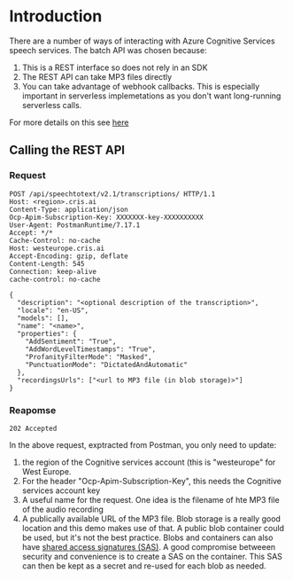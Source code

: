 # Introduction
There are a number of ways of interacting with Azure Cognitive Services speech services. The batch API was chosen because:

1. This is a REST interface so does not rely in an SDK
2. The REST API can take MP3 files directly
3. You can take advantage of webhook callbacks. This is especially important in serverless implemetations as you don't want long-running serverless calls.

For more details on this see [here](https://docs.microsoft.com/en-us/azure/cognitive-services/speech-service/batch-transcription)

## Calling the REST API
### Request
```
POST /api/speechtotext/v2.1/transcriptions/ HTTP/1.1
Host: <region>.cris.ai
Content-Type: application/json
Ocp-Apim-Subscription-Key: XXXXXXX-key-XXXXXXXXXX
User-Agent: PostmanRuntime/7.17.1
Accept: */*
Cache-Control: no-cache
Host: westeurope.cris.ai
Accept-Encoding: gzip, deflate
Content-Length: 545
Connection: keep-alive
cache-control: no-cache

{
  "description": "<optional description of the transcription>",
  "locale": "en-US",
  "models": [],
  "name": "<name>",
  "properties": {
    "AddSentiment": "True",
    "AddWordLevelTimestamps": "True",
    "ProfanityFilterMode": "Masked",
    "PunctuationMode": "DictatedAndAutomatic"
  },
  "recordingsUrls": ["<url to MP3 file (in blob storage)>"]
}
```
### Reapomse
```
202 Accepted
```
In the above request, exptracted from Postman, you only need to update:
1. the region of the Cognitive services account (this is "westeurope" for West Europe.
2. For the header "Ocp-Apim-Subscription-Key", this needs the Cognitive services account key
3. A useful name for the request. One idea is the filename of hte MP3 file of the audio recording
4. A publically available URL of the MP3 file. Blob storage is a really good location and this demo makes use of that. A public blob container could be used, but it's not the best practice. Blobs and containers can also have [shared access signatures (SAS)](https://docs.microsoft.com/en-us/azure/storage/common/storage-sas-overview). A good compromise betweeen security and convenience is to create a SAS on the container. This SAS can then be kept as a secret and re-used for each blob as needed.
